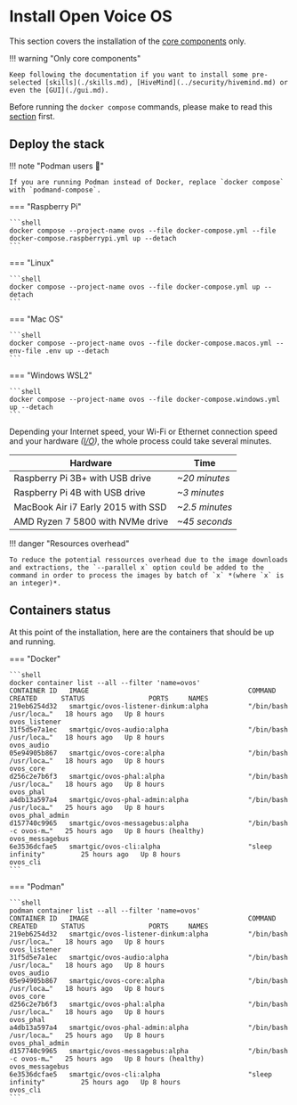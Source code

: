 # Install Open Voice OS

This section covers the installation of the [core components](../../../about/glossary/components.md) only.

!!! warning "Only core components"

    Keep following the documentation if you want to install some pre-selected [skills](./skills.md), [HiveMind](../security/hivemind.md) or even the [GUI](./gui.md).

Before running the `docker compose` commands, please make to read this [section](../prerequisites/engine.md) first.

## Deploy the stack

!!! note "Podman users :muscle:"

    If you are running Podman instead of Docker, replace `docker compose` with `podmand-compose`.

=== "Raspberry Pi"

    ```shell
    docker compose --project-name ovos --file docker-compose.yml --file docker-compose.raspberrypi.yml up --detach
    ```

=== "Linux"

    ```shell
    docker compose --project-name ovos --file docker-compose.yml up --detach
    ```

=== "Mac OS"

    ```shell
    docker compose --project-name ovos --file docker-compose.macos.yml --env-file .env up --detach
    ```

=== "Windows WSL2"

    ```shell
    docker compose --project-name ovos --file docker-compose.windows.yml up --detach
    ```

Depending your Internet speed, your Wi-Fi or Ethernet connection speed and your hardware *([I/O](https://en.wikipedia.org/wiki/Input/output))*, the whole process could take several minutes.

| Hardware                           | Time           |
| ---------------------------------- | -------------- |
| Raspberry Pi 3B+ with USB drive    | *~20 minutes*  |
| Raspberry Pi 4B with USB drive     | *~3 minutes*   |
| MacBook Air i7 Early 2015 with SSD | *~2.5 minutes* |
| AMD Ryzen 7 5800 with NVMe drive   | *~45 seconds*  |

!!! danger "Resources overhead"

    To reduce the potential ressources overhead due to the image downloads and extractions, the `--parallel x` option could be added to the command in order to process the images by batch of `x` *(where `x` is an integer)*.

## Containers status

At this point of the installation, here are the containers that should be up and running.

=== "Docker"

    ```shell
    docker container list --all --filter 'name=ovos'
    CONTAINER ID   IMAGE                                        COMMAND                  CREATED      STATUS                PORTS     NAMES
    219eb6254d32   smartgic/ovos-listener-dinkum:alpha          "/bin/bash /usr/loca…"   18 hours ago   Up 8 hours                       ovos_listener
    31f5d5e7a1ec   smartgic/ovos-audio:alpha                    "/bin/bash /usr/loca…"   18 hours ago   Up 8 hours                       ovos_audio
    05e94905b867   smartgic/ovos-core:alpha                     "/bin/bash /usr/loca…"   18 hours ago   Up 8 hours                       ovos_core
    d256c2e7b6f3   smartgic/ovos-phal:alpha                     "/bin/bash /usr/loca…"   18 hours ago   Up 8 hours                       ovos_phal
    a4db13a597a4   smartgic/ovos-phal-admin:alpha               "/bin/bash /usr/loca…"   25 hours ago   Up 8 hours                       ovos_phal_admin
    d157740c9965   smartgic/ovos-messagebus:alpha               "/bin/bash -c ovos-m…"   25 hours ago   Up 8 hours (healthy)             ovos_messagebus
    6e3536dcfae5   smartgic/ovos-cli:alpha                      "sleep infinity"         25 hours ago   Up 8 hours                       ovos_cli
    ```

=== "Podman"

    ```shell
    podman container list --all --filter 'name=ovos'
    CONTAINER ID   IMAGE                                        COMMAND                  CREATED      STATUS                PORTS     NAMES
    219eb6254d32   smartgic/ovos-listener-dinkum:alpha          "/bin/bash /usr/loca…"   18 hours ago   Up 8 hours                       ovos_listener
    31f5d5e7a1ec   smartgic/ovos-audio:alpha                    "/bin/bash /usr/loca…"   18 hours ago   Up 8 hours                       ovos_audio
    05e94905b867   smartgic/ovos-core:alpha                     "/bin/bash /usr/loca…"   18 hours ago   Up 8 hours                       ovos_core
    d256c2e7b6f3   smartgic/ovos-phal:alpha                     "/bin/bash /usr/loca…"   18 hours ago   Up 8 hours                       ovos_phal
    a4db13a597a4   smartgic/ovos-phal-admin:alpha               "/bin/bash /usr/loca…"   25 hours ago   Up 8 hours                       ovos_phal_admin
    d157740c9965   smartgic/ovos-messagebus:alpha               "/bin/bash -c ovos-m…"   25 hours ago   Up 8 hours (healthy)             ovos_messagebus
    6e3536dcfae5   smartgic/ovos-cli:alpha                      "sleep infinity"         25 hours ago   Up 8 hours                       ovos_cli
    ```
